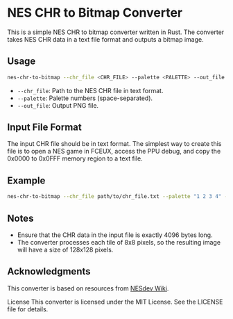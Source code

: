 
# NES CHR to Bitmap Converter

This is a simple NES CHR to bitmap converter written in Rust. The converter takes NES CHR data in a text file format and outputs a bitmap image.

## Usage

```bash
nes-chr-to-bitmap --chr_file <CHR_FILE> --palette <PALETTE> --out_file <OUT_FILE>
```

* `--chr_file`: Path to the NES CHR file in text format.
* `--palette`: Palette numbers (space-separated).
* `--out_file`: Output PNG file.

## Input File Format

The input CHR file should be in text format. The simplest way to create this file is to open a NES game in FCEUX, access the PPU debug, and copy the 0x0000 to 0x0FFF memory region to a text file.

## Example

```bash
nes-chr-to-bitmap --chr_file path/to/chr_file.txt --palette "1 2 3 4" --out_file path/to/output.png
```

## Notes

* Ensure that the CHR data in the input file is exactly 4096 bytes long.
* The converter processes each tile of 8x8 pixels, so the resulting image will have a size of 128x128 pixels.

## Acknowledgments

This converter is based on resources from [NESdev Wiki](https://www.nesdev.org/wiki/PPU_pattern_tables).

License
This converter is licensed under the MIT License. See the LICENSE file for details.

